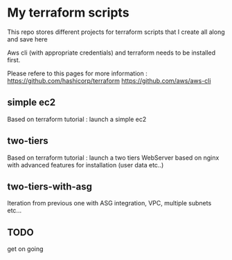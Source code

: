 # My terraform scripts

This repo stores different projects for terraform scripts that I create all along and save here

Aws cli (with appropriate credentials) and terraform needs to be installed first.

Please refere to this pages for more information :
https://github.com/hashicorp/terraform
https://github.com/aws/aws-cli


## simple ec2
Based on terraform tutorial : launch a simple ec2

## two-tiers
Based on terraform tutorial : launch a two tiers WebServer based on nginx with advanced features for installation (user data etc..)

## two-tiers-with-asg
Iteration from previous one with ASG integration, VPC, multiple subnets etc...


## TODO
get on going